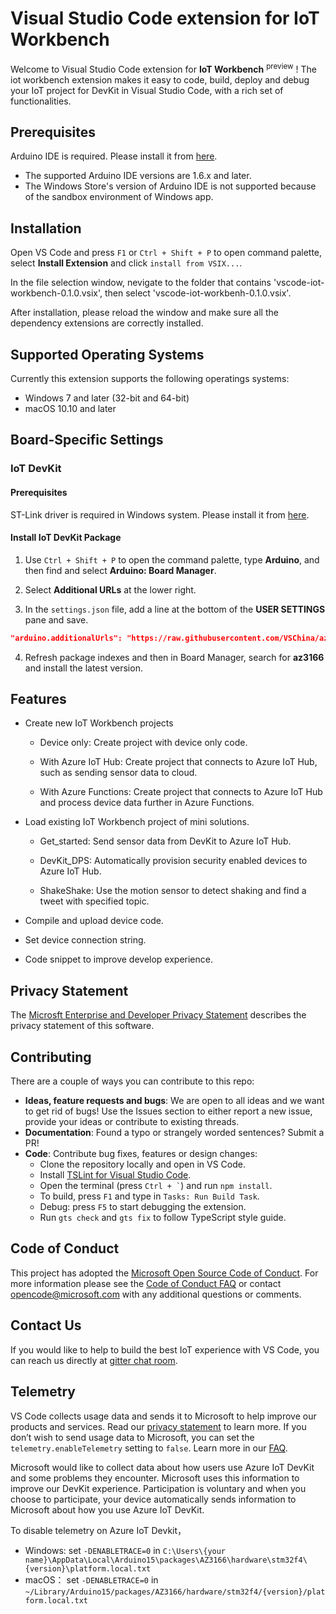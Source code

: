 # Visual Studio Code extension for IoT Workbench 

Welcome to Visual Studio Code extension for **IoT Workbench** <sup>preview</sup> ! The iot workbench extension makes it easy to code, build, deploy and debug your IoT project for DevKit in Visual Studio Code, with a rich set of functionalities.

## Prerequisites
Arduino IDE is required. Please install it from [here](https://www.arduino.cc/en/main/software#download).
- The supported Arduino IDE versions are 1.6.x and later.
- The Windows Store's version of Arduino IDE is not supported because of the sandbox environment of Windows app.

## Installation
Open VS Code and press `F1` or `Ctrl + Shift + P` to open command palette, select **Install Extension** and click `install from VSIX...`.

In the file selection window, nevigate to the folder that contains 'vscode-iot-workbench-0.1.0.vsix', then select 'vscode-iot-workbenh-0.1.0.vsix'. 

After installation, please reload the window and make sure all the dependency extensions are correctly installed.

## Supported Operating Systems
Currently this extension supports the following operatings systems:

- Windows 7 and later (32-bit and 64-bit)
- macOS 10.10 and later

## Board-Specific Settings

### IoT DevKit

#### Prerequisites
ST-Link driver is required in Windows system. Please install it from [here](http://www.st.com/en/development-tools/stsw-link009.html).

#### Install IoT DevKit Package
1. Use `Ctrl + Shift + P` to open the command palette, type **Arduino**, and then find and select **Arduino: Board Manager**.

2. Select **Additional URLs** at the lower right.

3. In the `settings.json` file, add a line at the bottom of the **USER SETTINGS** pane and save.
 ```json
 "arduino.additionalUrls": "https://raw.githubusercontent.com/VSChina/azureiotdevkit_tools/master/package_azureboard_index.json"
 ```

4. Refresh package indexes and then in Board Manager, search for **az3166** and install the latest version.

## Features

* Create new IoT Workbench projects
  * Device only: Create project with device only code.

  * With Azure IoT Hub: Create project that connects to Azure IoT Hub, such as sending sensor data to cloud.

  * With Azure Functions: Create project that connects to Azure IoT Hub and process device data further in Azure Functions.

* Load existing IoT Workbench project of mini solutions.

  * Get_started: Send sensor data from DevKit to Azure IoT Hub.

  * DevKit_DPS: Automatically provision security enabled devices to Azure IoT Hub.

  * ShakeShake: Use the motion sensor to detect shaking and find a tweet with specified topic.

* Compile and upload device code.
* Set device connection string.
* Code snippet to improve develop experience.


## Privacy Statement
The [Microsft Enterprise and Developer Privacy Statement](https://www.microsoft.com/en-us/privacystatement/EnterpriseDev/default.aspx) describes the privacy statement of this software.

## Contributing
There are a couple of ways you can contribute to this repo:

- **Ideas, feature requests and bugs**: We are open to all ideas and we want to get rid of bugs! Use the Issues section to either report a new issue, provide your ideas or contribute to existing threads.
- **Documentation**: Found a typo or strangely worded sentences? Submit a PR!
- **Code**: Contribute bug fixes, features or design changes:
  - Clone the repository locally and open in VS Code.
  - Install [TSLint for Visual Studio Code](https://marketplace.visualstudio.com/items?itemName=eg2.tslint).
  - Open the terminal (press <code>Ctrl + &#96;</code>) and run `npm install`.
  - To build, press `F1` and type in `Tasks: Run Build Task`.
  - Debug: press `F5` to start debugging the extension.
  - Run `gts check` and `gts fix` to follow TypeScript style guide.  

## Code of Conduct
This project has adopted the [Microsoft Open Source Code of Conduct](https://opensource.microsoft.com/codeofconduct). For more information please see the [Code of Conduct FAQ](https://opensource.microsoft.com/codeofconduct/faq/#howadopt) or contact opencode@microsoft.com with any additional questions or comments.

## Contact Us
If you would like to help to build the best IoT experience with VS Code, you can reach us directly at [gitter chat room](https://gitter.im/Microsoft/azure-iot-developer-kit).

## Telemetry
VS Code collects usage data and sends it to Microsoft to help improve our products and services. Read our [privacy statement](https://go.microsoft.com/fwlink/?LinkID=528096&clcid=0x409) to learn more. If you don’t wish to send usage data to Microsoft, you can set the `telemetry.enableTelemetry` setting to `false`. Learn more in our [FAQ](https://code.visualstudio.com/docs/supporting/faq#_how-to-disable-telemetry-reporting).

Microsoft would like to collect data about how users use Azure IoT DevKit and some problems they encounter. Microsoft uses this information to improve our DevKit experience. Participation is voluntary and when you choose to participate, your device automatically sends information to Microsoft about how you use Azure IoT DevKit.

To disable telemetry on Azure IoT Devkit，

- Windows: set `-DENABLETRACE=0` in `C:\Users\{your name}\AppData\Local\Arduino15\packages\AZ3166\hardware\stm32f4\{version}\platform.local.txt`
- macOS： set `-DENABLETRACE=0` in `~/Library/Arduino15/packages/AZ3166/hardware/stm32f4/{version}/platform.local.txt`

